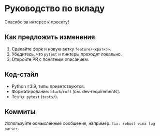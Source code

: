 # Руководство по вкладу

Спасибо за интерес к проекту!

## Как предложить изменения
1. Сделайте форк и новую ветку `feature/<кратко>`.
2. Убедитесь, что `pytest` и линтеры проходят локально.
3. Откройте PR с понятным описанием.

## Код‑стайл
- Python ≥3.9, типы приветствуются.
- Форматирование: `black`/`ruff` (см. dev‑requirements).
- Тесты: `pytest` (`tests/`).

## Коммиты
Используйте осмысленные сообщения, например: `fix: robust vina log parser`.
